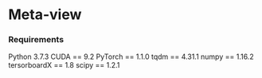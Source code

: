 # Meta-view

### Requirements
  Python 3.7.3
  CUDA == 9.2
  PyTorch == 1.1.0
  tqdm == 4.31.1
  numpy == 1.16.2
  tersorboardX == 1.8
  scipy == 1.2.1
